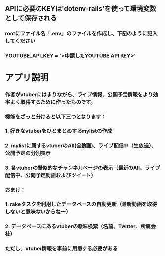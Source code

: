 ## APIに必要のKEYは'dotenv-rails'を使って環境変数として保存される
### rootにファイル名「.env」のファイルを作成し、下記のように記入してください
### YOUTUBE_API_KEY = '<申請したYOUTUBE API KEY>'
### 

# アプリ説明
### 作者がvtuberにはまりながら、ライブ情報、公開予定情報をより効率よく取得するために作ったものです。
### 機能をざっと分けると以下三つとなります：
### 1. 好きなvtuberをひとまとめするmylistの作成
### 2. mylistに属するvtuberのAll(全動画)、ライブ配信中（生放送）、公開予定の分別表示
### 3. 各vtuberの擬似的なチャンネルページの表示（最新のAll、ライブ配信中、公開予定動画およびツイート）
### おまけ：
### 1. rakeタスクを利用したデータベースの自動更新（最新動画を取得しないと意味ないからねー）
### 2. データベースにあるvtuberの曖昧検索（名前、Twitter、所属会社）
### ただし、vtuber情報を事前に用意する必要がある
